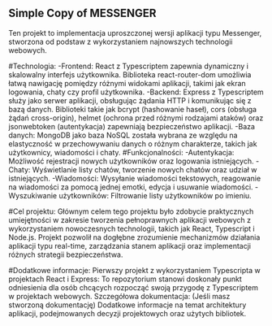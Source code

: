 ## Simple Copy of MESSENGER

Ten projekt to implementacja uproszczonej wersji aplikacji typu Messenger, stworzona od podstaw z wykorzystaniem najnowszych technologii webowych.

#Technologia:
  -Frontend: React z Typescriptem zapewnia dynamiczny i skalowalny interfejs użytkownika. Biblioteka react-router-dom umożliwia łatwą nawigację pomiędzy różnymi widokami aplikacji, takimi jak ekran logowania, chaty czy profil użytkownika.
  -Backend: Express z Typescriptem służy jako serwer aplikacji, obsługując żądania HTTP i komunikując się z bazą danych. Biblioteki takie jak bcrypt (hashowanie haseł), cors (obsługa żądań cross-origin), helmet (ochrona przed różnymi rodzajami ataków) oraz jsonwebtoken (autentykacja) zapewniają bezpieczeństwo aplikacji.
  -Baza danych: MongoDB jako baza NoSQL została wybrana ze względu na elastyczność w przechowywaniu danych o różnym charakterze, takich jak użytkownicy, wiadomości i chaty.
#Funkcjonalności:
  -Autentykacja: Możliwość rejestracji nowych użytkowników oraz logowania istniejących.
  -Chaty: Wyświetlanie listy chatów, tworzenie nowych chatów oraz udział w istniejących.
  -Wiadomości: Wysyłanie wiadomości tekstowych, reagowanie na wiadomości za pomocą jednej emotki, edycja i usuwanie wiadomości.
  -Wyszukiwanie użytkowników: Filtrowanie listy użytkowników po imieniu.

#Cel projektu:
Głównym celem tego projektu było zdobycie praktycznych umiejętności w zakresie tworzenia pełnoprawnych aplikacji webowych z wykorzystaniem nowoczesnych technologii, takich jak React, Typescript i Node.js. Projekt pozwolił na dogłębne zrozumienie mechanizmów działania aplikacji typu real-time, zarządzania stanem aplikacji oraz implementacji różnych strategii bezpieczeństwa.

#Dodatkowe informacje:
Pierwszy projekt z wykorzystaniem Typescripta w projektach React i Express: To repozytorium stanowi doskonały punkt odniesienia dla osób chcących rozpocząć swoją przygodę z Typescriptem w projektach webowych.
Szczegółowa dokumentacja: (Jeśli masz stworzoną dokumentację) Dodatkowe informacje na temat architektury aplikacji, podejmowanych decyzji projektowych oraz użytych bibliotek.
